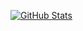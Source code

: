 [![GitHub Stats](https://github-readme-stats.vercel.app/api?username=helennavwezzy&show_icons=true)](https://github.com/anuraghazra/github-readme-stats)
